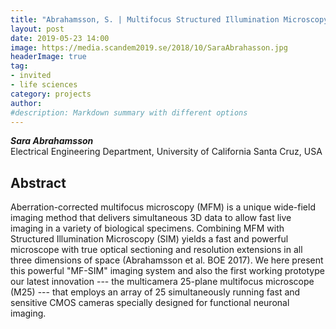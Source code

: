 ```yaml
---
title: "Abrahamsson, S. | Multifocus Structured Illumination Microscopy"
layout: post
date: 2019-05-23 14:00
image: https://media.scandem2019.se/2018/10/SaraAbrahasson.jpg
headerImage: true
tag:
- invited
- life sciences
category: projects
author:
#description: Markdown summary with different options
---
```


_**Sara Abrahamsson**_<br/>
Electrical Engineering Department, University of California Santa Cruz, USA<br/>

## Abstract

Aberration-corrected multifocus microscopy (MFM) is a unique wide-field imaging method that delivers simultaneous 3D data to allow fast live imaging in a variety of biological specimens. Combining MFM with Structured Illumination Microscopy (SIM) yields a fast and powerful microscope with true optical sectioning and resolution extensions in all three dimensions of space (Abrahamsson et al. BOE 2017). We here present this powerful "MF-SIM" imaging system and also the first working prototype our latest innovation --- the multicamera 25-plane multifocus microscope (M25) --- that employs an array of 25 simultaneously running fast and sensitive CMOS cameras specially designed for functional neuronal imaging.<br/>
